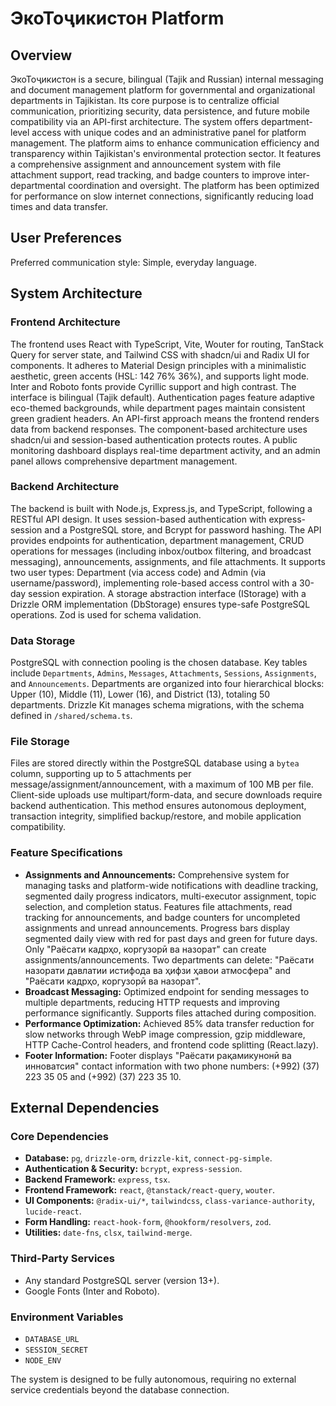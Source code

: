 # ЭкоТоҷикистон Platform

## Overview
ЭкоТоҷикистон is a secure, bilingual (Tajik and Russian) internal messaging and document management platform for governmental and organizational departments in Tajikistan. Its core purpose is to centralize official communication, prioritizing security, data persistence, and future mobile compatibility via an API-first architecture. The system offers department-level access with unique codes and an administrative panel for platform management. The platform aims to enhance communication efficiency and transparency within Tajikistan's environmental protection sector. It features a comprehensive assignment and announcement system with file attachment support, read tracking, and badge counters to improve inter-departmental coordination and oversight. The platform has been optimized for performance on slow internet connections, significantly reducing load times and data transfer.

## User Preferences
Preferred communication style: Simple, everyday language.

## System Architecture

### Frontend Architecture
The frontend uses React with TypeScript, Vite, Wouter for routing, TanStack Query for server state, and Tailwind CSS with shadcn/ui and Radix UI for components. It adheres to Material Design principles with a minimalistic aesthetic, green accents (HSL: 142 76% 36%), and supports light mode. Inter and Roboto fonts provide Cyrillic support and high contrast. The interface is bilingual (Tajik default). Authentication pages feature adaptive eco-themed backgrounds, while department pages maintain consistent green gradient headers. An API-first approach means the frontend renders data from backend responses. The component-based architecture uses shadcn/ui and session-based authentication protects routes. A public monitoring dashboard displays real-time department activity, and an admin panel allows comprehensive department management.

### Backend Architecture
The backend is built with Node.js, Express.js, and TypeScript, following a RESTful API design. It uses session-based authentication with express-session and a PostgreSQL store, and Bcrypt for password hashing. The API provides endpoints for authentication, department management, CRUD operations for messages (including inbox/outbox filtering, and broadcast messaging), announcements, assignments, and file attachments. It supports two user types: Department (via access code) and Admin (via username/password), implementing role-based access control with a 30-day session expiration. A storage abstraction interface (IStorage) with a Drizzle ORM implementation (DbStorage) ensures type-safe PostgreSQL operations. Zod is used for schema validation.

### Data Storage
PostgreSQL with connection pooling is the chosen database. Key tables include `Departments`, `Admins`, `Messages`, `Attachments`, `Sessions`, `Assignments`, and `Announcements`. Departments are organized into four hierarchical blocks: Upper (10), Middle (11), Lower (16), and District (13), totaling 50 departments. Drizzle Kit manages schema migrations, with the schema defined in `/shared/schema.ts`.

### File Storage
Files are stored directly within the PostgreSQL database using a `bytea` column, supporting up to 5 attachments per message/assignment/announcement, with a maximum of 100 MB per file. Client-side uploads use multipart/form-data, and secure downloads require backend authentication. This method ensures autonomous deployment, transaction integrity, simplified backup/restore, and mobile application compatibility.

### Feature Specifications
- **Assignments and Announcements:** Comprehensive system for managing tasks and platform-wide notifications with deadline tracking, segmented daily progress indicators, multi-executor assignment, topic selection, and completion status. Features file attachments, read tracking for announcements, and badge counters for uncompleted assignments and unread announcements. Progress bars display segmented daily view with red for past days and green for future days. Only "Раёсати кадрҳо, коргузорӣ ва назорат" can create assignments/announcements. Two departments can delete: "Раёсати назорати давлатии истифода ва ҳифзи ҳавои атмосфера" and "Раёсати кадрҳо, коргузорӣ ва назорат".
- **Broadcast Messaging:** Optimized endpoint for sending messages to multiple departments, reducing HTTP requests and improving performance significantly. Supports files attached during composition.
- **Performance Optimization:** Achieved 85% data transfer reduction for slow networks through WebP image compression, gzip middleware, HTTP Cache-Control headers, and frontend code splitting (React.lazy).
- **Footer Information:** Footer displays "Раёсати рақамикунонӣ ва инноватсия" contact information with two phone numbers: (+992) (37) 223 35 05 and (+992) (37) 223 35 10.

## External Dependencies

### Core Dependencies
- **Database:** `pg`, `drizzle-orm`, `drizzle-kit`, `connect-pg-simple`.
- **Authentication & Security:** `bcrypt`, `express-session`.
- **Backend Framework:** `express`, `tsx`.
- **Frontend Framework:** `react`, `@tanstack/react-query`, `wouter`.
- **UI Components:** `@radix-ui/*`, `tailwindcss`, `class-variance-authority`, `lucide-react`.
- **Form Handling:** `react-hook-form`, `@hookform/resolvers`, `zod`.
- **Utilities:** `date-fns`, `clsx`, `tailwind-merge`.

### Third-Party Services
- Any standard PostgreSQL server (version 13+).
- Google Fonts (Inter and Roboto).

### Environment Variables
- `DATABASE_URL`
- `SESSION_SECRET`
- `NODE_ENV`

The system is designed to be fully autonomous, requiring no external service credentials beyond the database connection.